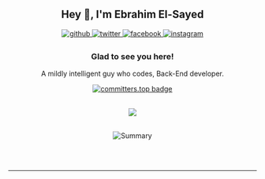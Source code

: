 ## **<div align="center">Hey 👋, I'm Ebrahim El-Sayed</div>**  
  

<div align="center">
<a href="https://github.com/0xEbrahim" target="_blank">
<img src=https://img.shields.io/badge/github-%2324292e.svg?&style=for-the-badge&logo=github&logoColor=white alt=github style="margin-bottom: 5px;" />
</a>
<a href="https://twitter.com/ebrrahhimm" target="_blank">
<img src=https://img.shields.io/badge/twitter-%2300acee.svg?&style=for-the-badge&logo=twitter&logoColor=white alt=twitter style="margin-bottom: 5px;" />
</a>
<a href="https://www.facebook.com/0x3brvh1m" target="_blank">
<img src=https://img.shields.io/badge/facebook-%232E87FB.svg?&style=for-the-badge&logo=facebook&logoColor=white alt=facebook style="margin-bottom: 5px;" />
</a>
<a href="https://instagram.com/ebbrrahiimm" target="_blank">
<img src=https://img.shields.io/badge/instagram-%23000000.svg?&style=for-the-badge&logo=instagram&logoColor=white alt=instagram style="margin-bottom: 5px;" />
</a>  
</div>  
  

### <div align="center"> Glad to see you here!  
<div align="center"> A mildly intelligent guy who codes, Back-End developer.

<br/>  
<div align="center">

  <a href="">[![committers.top badge](https://user-badge.committers.top/egypt_private/0xEbrahim.svg)](https://user-badge.committers.top/egypt_private/0xEbrahim)</a>

</div>
  

<br/>  

<div align="center">
<img src="https://komarev.com/ghpvc/?username=0xEbrahim&&style=flat-square" align="center" />
</div>  
<br>


<div align="center">
  
![Summary](http://github-profile-summary-cards.vercel.app/api/cards/profile-details?username=0xEbrahim&theme=monokai)
  
</div>
<br/>  


<br />

----

